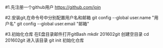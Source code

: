 #1.先注册一个github用户
https://github.com/join

#2.安装git,在命令号中分别配置用户名和邮箱
git config --global user.name "用户名"
git config --global user.email "邮箱"

#3.初始化仓库 在E盘目录邮件打开gitBash
mkdir 201602git 创建空目录
cd 201602git 进入该目录
git init 初始化仓库